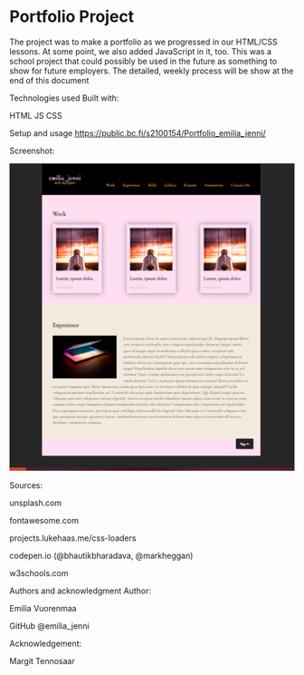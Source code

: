 # Portfolio Project

The project was to make a portfolio as we progressed in our HTML/CSS lessons. At some point, we also added JavaScript in it, too. This was a school project that could possibly be used in the future as something to show for future employers.
The detailed, weekly process will be show at the end of this document

Technologies used
Built with:

HTML
JS
CSS

Setup and usage
https://public.bc.fi/s2100154/Portfolio_emilia_jenni/

Screenshot:

![Porfolio Screenshot](Portfolio.png)

Sources:

unsplash.com

fontawesome.com

projects.lukehaas.me/css-loaders

codepen.io (@bhautikbharadava, @markheggan)

w3schools.com

Authors and acknowledgment
Author:

Emilia Vuorenmaa

GitHub @emilia_jenni

Acknowledgement:

Margit Tennosaar
